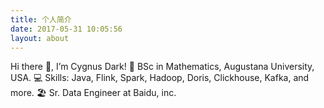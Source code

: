 ```yaml
---
title: 个人简介
date: 2017-05-31 10:05:56
layout: about
---
```


Hi there 👋, I’m Cygnus Dark!
🏫 BSc in Mathematics, Augustana University, USA.
💻 Skills: Java, Flink, Spark, Hadoop, Doris, Clickhouse, Kafka, and more.
🏖️ Sr. Data Engineer at Baidu, inc.